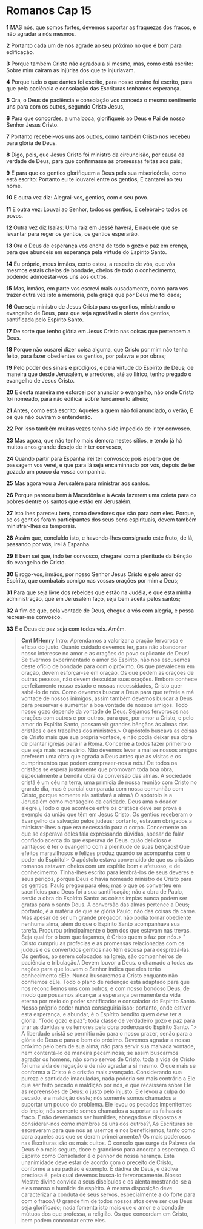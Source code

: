 # Romanos Cap 15

**1** 	MAS nós, que somos fortes, devemos suportar as fraquezas dos fracos, e não agradar a nós mesmos.

**2** 	Portanto cada um de nós agrade ao seu próximo no que é bom para edificação.

**3** 	Porque também Cristo não agradou a si mesmo, mas, como está escrito: Sobre mim caíram as injúrias dos que te injuriavam.

**4** 	Porque tudo o que dantes foi escrito, para nosso ensino foi escrito, para que pela paciência e consolação das Escrituras tenhamos esperança.

**5** 	Ora, o Deus de paciência e consolação vos conceda o mesmo sentimento uns para com os outros, segundo Cristo Jesus,

**6** 	Para que concordes, a uma boca, glorifiqueis ao Deus e Pai de nosso Senhor Jesus Cristo.

**7** 	Portanto recebei-vos uns aos outros, como também Cristo nos recebeu para glória de Deus.

**8** 	Digo, pois, que Jesus Cristo foi ministro da circuncisão, por causa da verdade de Deus, para que confirmasse as promessas feitas aos pais;

**9** 	E para que os gentios glorifiquem a Deus pela sua misericórdia, como está escrito: Portanto eu te louvarei entre os gentios, E cantarei ao teu nome.

**10** 	E outra vez diz: Alegrai-vos, gentios, com o seu povo.

**11** 	E outra vez: Louvai ao Senhor, todos os gentios, E celebrai-o todos os povos.

**12** 	Outra vez diz Isaías: Uma raiz em Jessé haverá, E naquele que se levantar para reger os gentios, os gentios esperarão.

**13** 	Ora o Deus de esperança vos encha de todo o gozo e paz em crença, para que abundeis em esperança pela virtude do Espírito Santo.

**14** 	Eu próprio, meus irmãos, certo estou, a respeito de vós, que vós mesmos estais cheios de bondade, cheios de todo o conhecimento, podendo admoestar-vos uns aos outros.

**15** 	Mas, irmãos, em parte vos escrevi mais ousadamente, como para vos trazer outra vez isto à memória, pela graça que por Deus me foi dada;

**16** 	Que seja ministro de Jesus Cristo para os gentios, ministrando o evangelho de Deus, para que seja agradável a oferta dos gentios, santificada pelo Espírito Santo.

**17** 	De sorte que tenho glória em Jesus Cristo nas coisas que pertencem a Deus.

**18** 	Porque não ousarei dizer coisa alguma, que Cristo por mim não tenha feito, para fazer obedientes os gentios, por palavra e por obras;

**19** 	Pelo poder dos sinais e prodígios, e pela virtude do Espírito de Deus; de maneira que desde Jerusalém, e arredores, até ao Ilírico, tenho pregado o evangelho de Jesus Cristo.

**20** 	E desta maneira me esforcei por anunciar o evangelho, não onde Cristo foi nomeado, para não edificar sobre fundamento alheio;

**21** 	Antes, como está escrito: Aqueles a quem não foi anunciado, o verão, E os que não ouviram o entenderão.

**22** 	Por isso também muitas vezes tenho sido impedido de ir ter convosco.

**23** 	Mas agora, que não tenho mais demora nestes sítios, e tendo já há muitos anos grande desejo de ir ter convosco,

**24** 	Quando partir para Espanha irei ter convosco; pois espero que de passagem vos verei, e que para lá seja encaminhado por vós, depois de ter gozado um pouco da vossa companhia.

**25** 	Mas agora vou a Jerusalém para ministrar aos santos.

**26** 	Porque pareceu bem à Macedônia e à Acaia fazerem uma coleta para os pobres dentre os santos que estão em Jerusalém.

**27** 	Isto lhes pareceu bem, como devedores que são para com eles. Porque, se os gentios foram participantes dos seus bens espirituais, devem também ministrar-lhes os temporais.

**28** 	Assim que, concluído isto, e havendo-lhes consignado este fruto, de lá, passando por vós, irei à Espanha.

**29** 	E bem sei que, indo ter convosco, chegarei com a plenitude da bênção do evangelho de Cristo.

**30** 	E rogo-vos, irmãos, por nosso Senhor Jesus Cristo e pelo amor do Espírito, que combatais comigo nas vossas orações por mim a Deus;

**31** 	Para que seja livre dos rebeldes que estão na Judéia, e que esta minha administração, que em Jerusalém faço, seja bem aceita pelos santos;

**32** 	A fim de que, pela vontade de Deus, chegue a vós com alegria, e possa recrear-me convosco.

**33** 	E o Deus de paz seja com todos vós. Amém.


> **Cmt MHenry** Intro: Aprendamos a valorizar a oração fervorosa e eficaz do justo. Quanto cuidado devemos ter, para não abandonar nosso interesse no amor e as orações do povo suplicante de Deus! Se tivermos experimentado o amor do Espírito, não nos escusemos deste ofício de bondade para com o próximo. Os que prevalecem em oração, devem esforçar-se em oração. Os que pedem as orações de outras pessoas, não devem descuidar suas orações. Embora conhece perfeitamente nosso estado e nossas necessidades, Cristo quer sabê-lo de nós. Como devemos buscar a Deus para que refreie a má vontade de nossos inimigos, assim também devemos buscar a Deus para preservar e aumentar a boa vontade de nossos amigos. Todo nosso gozo depende da vontade de Deus. Sejamos fervorosos nas orações com outros e por outros, para que, por amor a Cristo, e pelo amor do Espírito Santo, possam vir grandes bênçãos às almas dos cristãos e aos trabalhos dos ministros.> O apóstolo buscava as coisas de Cristo mais que sua própria vontade, e não podia deixar sua obra de plantar igrejas para ir a Roma. Concerne a todos fazer primeiro o que seja mais necessário. Não devemos levar a mal se nossos amigos preferem uma obra que agrada a Deus antes que as visitas e os cumprimentos que podem comprazer-nos a nós.\ De todos os cristãos se espera justamente que promovam toda boa obra, especialmente a bendita obra da conversão das almas. A sociedade cristã é um céu na terra, uma primícia de nossa reunião com Cristo no grande dia, mas é parcial comparada com nossa comunhão com Cristo, porque somente ela satisfará a alma.\ O apóstolo ia a Jerusalém como mensageiro da caridade. Deus ama o doador alegre.\ Todo o que acontece entre os cristãos deve ser prova e exemplo da união que têm em Jesus Cristo. Os gentios receberam o Evangelho da salvação pelos judeus; portanto, estavam obrigados a ministrar-lhes o que era necessário para o corpo. Concernente ao que se esperava deles fala expressando dúvidas, apesar de falar confiado acerca do que esperava de Deus. quão delicioso e vantajoso é ter o evangelho com a plenitude de suas bênçãos! Que efeitos maravilhosos e felizes produz quando se acompanha com o poder do Espírito!> O apóstolo estava convencido de que os cristãos romanos estavam cheios com um espírito bom e afetuoso, e de conhecimento. Tinha-lhes escrito para lembrá-los de seus deveres e seus perigos, porque Deus o havia nomeado ministro de Cristo para os gentios. Paulo pregou para eles; mas o que os converteu em sacrifícios para Deus foi a sua santificação; não a obra de Paulo, senão a obra do Espírito Santo: as coisas ímpias nunca podem ser gratas para o santo Deus. A conversão das almas pertence a Deus; portanto, é a matéria de que se glória Paulo; não das coisas da carne. Mas apesar de ser um grande pregador, não podia tornar obediente nenhuma alma, além do que o Espírito Santo acompanhava sua tarefa. Procurou principalmente o bem dos que estavam nas trevas. Seja qual for o bem que façamos, é Cristo quem o faz por nós.> " Cristo cumpriu as profecias e as promessas relacionadas com os judeus e os convertidos gentios não têm escusa para desprezá-las. Os gentios, ao serem colocados na Igreja, são companheiros de paciência e tribulação.\ Devem louvor a Deus. o chamado a todas as nações para que louvem o Senhor indica que eles terão conhecimento dEle. Nunca buscaremos a Cristo enquanto não confiemos dEle. Todo o plano de redenção está adaptado para que nos reconciliemos uns com outros, e com nosso bondoso Deus, de modo que possamos alcançar a esperança permanente da vida eterna por meio do poder santificador e consolador do Espírito Santo. Nosso próprio poder nunca conseguiria isso; portanto, onde estiver esta esperança, e abundar, é o Espírito bendito quem deve ter a glória. "Todo gozo e paz"; toda classe de verdadeiro gozo e paz para tirar as dúvidas e os temores pela obra poderosa do Espírito Santo. "> A liberdade cristã se permitiu não para o nosso prazer, senão para a glória de Deus e para o bem do próximo. Devemos agradar a nosso próximo pelo bem de sua alma; não para servir sua malvada vontade, nem contentá-lo de maneira pecaminosa; se assim buscarmos agradar os homens, não somo servos de Cristo. toda a vida de Cristo foi uma vida de negação e de não agradar a si mesmo. O que mais se conforma a Cristo é o cristão mais avançado. Considerando sua pureza e santidade imaculadas, nada poderia ser mais contrário a Ele que ser feito pecado e maldição por nós, e que recaíssem sobre Ele as repreensões de Deus: o justo pelo injusto. Ele levou a culpa do pecado, e a maldição deste; nós somente somos chamados a suportar um pouco do problema. Ele levou os pecados impenitentes do ímpio; nós somente somos chamados a suportar as falhas do fraco. E não deveríamos ser humildes, abnegados e dispostos a considerar-nos como membros os uns dos outros?\ As Escrituras se escreveram para que nós as usemos e nos beneficiemos, tanto como para aqueles aos que se deram primeiramente.\ Os mais poderosos nas Escrituras são os mais cultos. O consolo que surge da Palavra de Deus é o mais seguro, doce e grandioso para ancorar a esperança. O Espírito como Consolador é o penhor de nossa herança. Esta unanimidade deve estar de acordo com o preceito de Cristo, conforme a seu padrão e exemplo. É dádiva de Deus, e dádiva preciosa é, pela qual devemos buscá-lo fervorosamente. Nosso Mestre divino convida a seus discípulos e os alenta mostrando-se a eles manso e humilde de espírito. A mesma disposição deve caracterizar a conduta de seus servos, especialmente a do forte para com o fraco.\ O grande fim de todos nossos atos deve ser que Deus seja glorificado; nada fomenta isto mais que o amor e a bondade mútuos dos que professa, a religião. Os que concordam em Cristo, bem podem concordar entre eles.
